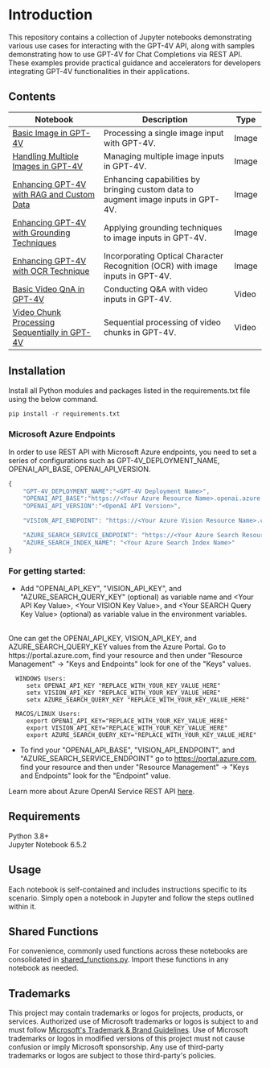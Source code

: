 
# Introduction

This repository contains a collection of Jupyter notebooks demonstrating various use cases for interacting with the GPT-4V API, along with samples demonstrating how to use GPT-4V for Chat Completions via REST API. These examples provide practical guidance and accelerators for developers integrating GPT-4V functionalities in their applications.

## Contents
| Notebook | Description | Type |
|----------|-------------|-------|
| [Basic Image in GPT-4V](basic/basic_chatcompletions_example_restapi.ipynb) | Processing a single image input with GPT-4V. | Image |
| [Handling Multiple Images in GPT-4V](mutiple_images/mutiple_images_chatcompletions_example_restapi.ipynb) | Managing multiple image inputs in GPT-4V. | Image |
| [Enhancing GPT-4V with RAG and Custom Data](rag/rag_chatcompletions_example_restapi.ipynb) |  Enhancing capabilities by bringing custom data to augment image inputs in GPT-4V. | Image |
| [Enhancing GPT-4V with Grounding Techniques](enhancement_grounding/enhancement_grounding_chatcompletions_example_restapi.ipynb) | Applying grounding techniques to image inputs in GPT-4V. | Image |
| [Enhancing GPT-4V with OCR Technique](enhancement_OCR/enhancement_OCR_chatcompletions_example_restapi.ipynb) | Incorporating Optical Character Recognition (OCR) with image inputs in GPT-4V. | Image |
| [Basic Video QnA in GPT-4V](video/video_chatcompletions_example_restapi.ipynb) | Conducting Q&A with video inputs in GPT-4V. | Video |
| [Video Chunk Processing Sequentially in GPT-4V](video_chunk/video_chunk_chatcompletions_example_restapi.ipynb) | Sequential processing of video chunks in GPT-4V. | Video |


## Installation
Install all Python modules and packages listed in the requirements.txt file using the below command.

```python
pip install -r requirements.txt
```

### Microsoft Azure Endpoints
In order to use REST API with Microsoft Azure endpoints, you need to set a series of configurations such as GPT-4V_DEPLOYMENT_NAME, OPENAI_API_BASE, OPENAI_API_VERSION.

```js
{
    "GPT-4V_DEPLOYMENT_NAME":"<GPT-4V Deployment Name>",
    "OPENAI_API_BASE":"https://<Your Azure Resource Name>.openai.azure.com",
    "OPENAI_API_VERSION":"<OpenAI API Version>",

    "VISION_API_ENDPOINT": "https://<Your Azure Vision Resource Name>.cognitiveservices.azure.com",

    "AZURE_SEARCH_SERVICE_ENDPOINT": "https://<Your Azure Search Resource Name>.search.windows.net",
    "AZURE_SEARCH_INDEX_NAME": "<Your Azure Search Index Name>"
}
``` 

### For getting started:
- Add "OPENAI_API_KEY", "VISION_API_KEY", and "AZURE_SEARCH_QUERY_KEY" (optional) as variable name and \<Your API Key Value\>, \<Your VISION Key Value\>, and \<Your SEARCH Query Key Value\> (optional) as variable value in the environment variables.
<br>
One can get the OPENAI_API_KEY, VISION_API_KEY, and AZURE_SEARCH_QUERY_KEY values from the Azure Portal. Go to https://portal.azure.com, find your resource and then under "Resource Management" -> "Keys and Endpoints" look for one of the "Keys" values.
 <br>
      
      WINDOWS Users: 
         setx OPENAI_API_KEY "REPLACE_WITH_YOUR_KEY_VALUE_HERE"
         setx VISION_API_KEY "REPLACE_WITH_YOUR_KEY_VALUE_HERE"
         setx AZURE_SEARCH_QUERY_KEY "REPLACE_WITH_YOUR_KEY_VALUE_HERE"

      MACOS/LINUX Users: 
         export OPENAI_API_KEY="REPLACE_WITH_YOUR_KEY_VALUE_HERE"
         export VISION_API_KEY="REPLACE_WITH_YOUR_KEY_VALUE_HERE"
         export AZURE_SEARCH_QUERY_KEY="REPLACE_WITH_YOUR_KEY_VALUE_HERE"

- To find your "OPENAI_API_BASE", "VISION_API_ENDPOINT", and "AZURE_SEARCH_SERVICE_ENDPOINT" go to https://portal.azure.com, find your resource and then under "Resource Management" -> "Keys and Endpoints" look for the "Endpoint" value.

Learn more about Azure OpenAI Service REST API [here](https://learn.microsoft.com/en-us/azure/cognitive-services/openai/reference).


## Requirements
Python 3.8+ <br>
Jupyter Notebook 6.5.2


## Usage

Each notebook is self-contained and includes instructions specific to its scenario. Simply open a notebook in Jupyter and follow the steps outlined within it.

## Shared Functions

For convenience, commonly used functions across these notebooks are consolidated in [shared_functions.py](shared_functions.py). Import these functions in any notebook as needed.


## Trademarks

This project may contain trademarks or logos for projects, products, or services. Authorized use of Microsoft 
trademarks or logos is subject to and must follow 
[Microsoft's Trademark & Brand Guidelines](https://www.microsoft.com/en-us/legal/intellectualproperty/trademarks/usage/general).
Use of Microsoft trademarks or logos in modified versions of this project must not cause confusion or imply Microsoft sponsorship.
Any use of third-party trademarks or logos are subject to those third-party's policies.
